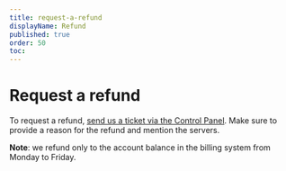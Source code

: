 ```yaml
---
title: request-a-refund
displayName: Refund
published: true
order: 50
toc:
---
```

# Request a refund

To request a refund, <a href="https://gcore.com/docs/hosting/contact-our-technical-support" target="_blank">send us a ticket via the Control Panel</a>. Make sure to provide a reason for the refund and mention the servers. 

**Note**: we refund only to the account balance in the billing system from Monday to Friday.